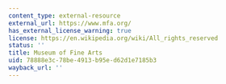 ```yaml
---
content_type: external-resource
external_url: https://www.mfa.org/
has_external_license_warning: true
license: https://en.wikipedia.org/wiki/All_rights_reserved
status: ''
title: Museum of Fine Arts
uid: 78888e3c-78be-4913-b95e-d62d1e7185b3
wayback_url: ''
---
```

